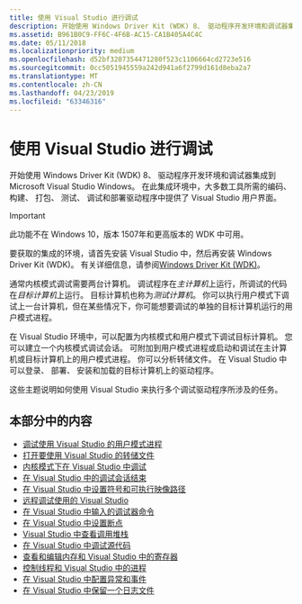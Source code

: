 ```yaml
---
title: 使用 Visual Studio 进行调试
description: 开始使用 Windows Driver Kit (WDK) 8、 驱动程序开发环境和调试器集成到 Microsoft Visual Studio Windows。
ms.assetid: B961B0C9-FF6C-4F6B-AC15-CA1B405A4C4C
ms.date: 05/11/2018
ms.localizationpriority: medium
ms.openlocfilehash: d52bf3207354471280f523c1106664cd2723e516
ms.sourcegitcommit: 0cc5051945559a242d941a6f2799d161d8eba2a7
ms.translationtype: MT
ms.contentlocale: zh-CN
ms.lasthandoff: 04/23/2019
ms.locfileid: "63346316"
---
```

# <a name="debugging-using-visual-studio"></a>使用 Visual Studio 进行调试

开始使用 Windows Driver Kit (WDK) 8、 驱动程序开发环境和调试器集成到 Microsoft Visual Studio Windows。 在此集成环境中，大多数工具所需的编码、 构建、 打包、 测试、 调试和部署驱动程序中提供了 Visual Studio 用户界面。

> [!IMPORTANT]
> 此功能不在 Windows 10，版本 1507年和更高版本的 WDK 中可用。
>
 
要获取的集成的环境，请首先安装 Visual Studio 中，然后再安装 Windows Driver Kit (WDK)。 有关详细信息，请参阅[Windows Driver Kit (WDK)](https://go.microsoft.com/fwlink/p?linkid=391063)。

通常内核模式调试需要两台计算机。 调试程序在*主计算机*上运行，所调试的代码在*目标计算机*上运行。 目标计算机也称为*测试计算机*。 你可以执行用户模式下调试上一台计算机，但在某些情况下，你可能想要调试的单独的目标计算机运行的用户模式进程。

在 Visual Studio 环境中，可以配置为内核模式和用户模式下调试目标计算机。 您可以建立一个内核模式调试会话。 可附加到用户模式进程或启动和调试在主计算机或目标计算机上的用户模式进程。 你可以分析转储文件。 在 Visual Studio 中可以登录、 部署、 安装和加载的目标计算机上的驱动程序。

这些主题说明如何使用 Visual Studio 来执行多个调试驱动程序所涉及的任务。

## <a name="span-idinthissectionspanin-this-section"></a><span id="in_this_section"></span>本部分中的内容


-   [调试使用 Visual Studio 的用户模式进程](debugging-a-user-mode-process-using-visual-studio.md)
-   [打开要使用 Visual Studio 的转储文件](opening-a-crash-dump-file-using-visual-studio.md)
-   [内核模式下在 Visual Studio 中调试](performing-kernel-mode-debugging-using-visual-studio.md)
-   [在 Visual Studio 中的调试会话结束](ending-a-debugging-session-in-visual-studio.md)
-   [在 Visual Studio 中设置符号和可执行映像路径](setting-symbol-and-source-paths-in-visual-studio.md)
-   [远程调试使用的 Visual Studio](remote-debugging-using-visual-studio.md)
-   [在 Visual Studio 中输入的调试器命令](entering-debugger-commands-in-visual-studio.md)
-   [在 Visual Studio 中设置断点](setting-breakpoints-in-visual-studio.md)
-   [Visual Studio 中查看调用堆栈](viewing-the-call-stack-in-visual-studio.md)
-   [在 Visual Studio 中调试源代码](viewing-source-and-assembly-code-in-visual-studio.md)
-   [查看和编辑内存和 Visual Studio 中的寄存器](viewing-memory--variables--and-registers-in-visual-studio.md)
-   [控制线程和 Visual Studio 中的进程](viewing-threads-and-processes-in-visual-studio.md)
-   [在 Visual Studio 中配置异常和事件](configuring-exceptions-and-events-in-visual-studio.md)
-   [在 Visual Studio 中保留一个日志文件](keeping-a-log-file-in-visual-studio.md)

 

 





